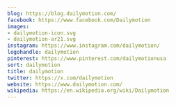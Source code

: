 ```yaml
---
blog: https://blog.dailymotion.com/
facebook: https://www.facebook.com/Dailymotion
images:
- dailymotion-icon.svg
- dailymotion-ar21.svg
instagram: https://www.instagram.com/dailymotion/
logohandle: dailymotion
pinterest: https://www.pinterest.com/dailymotionusa
sort: dailymotion
title: dailymotion
twitter: https://x.com/dailymotion
website: https://www.dailymotion.com/
wikipedia: https://en.wikipedia.org/wiki/Dailymotion
---
```

